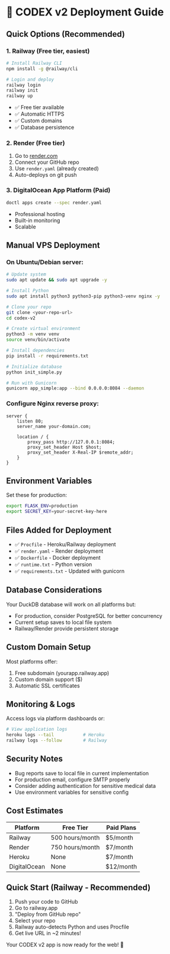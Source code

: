 # 🚀 CODEX v2 Deployment Guide

## Quick Options (Recommended)

### 1. **Railway** (Free tier, easiest)
```bash
# Install Railway CLI
npm install -g @railway/cli

# Login and deploy
railway login
railway init
railway up
```
- ✅ Free tier available
- ✅ Automatic HTTPS
- ✅ Custom domains
- ✅ Database persistence

### 2. **Render** (Free tier)
1. Go to [render.com](https://render.com)
2. Connect your GitHub repo
3. Use `render.yaml` (already created)
4. Auto-deploys on git push

### 3. **DigitalOcean App Platform** (Paid)
```bash
doctl apps create --spec render.yaml
```
- Professional hosting
- Built-in monitoring
- Scalable

## Manual VPS Deployment

### On Ubuntu/Debian server:
```bash
# Update system
sudo apt update && sudo apt upgrade -y

# Install Python
sudo apt install python3 python3-pip python3-venv nginx -y

# Clone your repo
git clone <your-repo-url>
cd codex-v2

# Create virtual environment
python3 -m venv venv
source venv/bin/activate

# Install dependencies
pip install -r requirements.txt

# Initialize database
python init_simple.py

# Run with Gunicorn
gunicorn app_simple:app --bind 0.0.0.0:8084 --daemon
```

### Configure Nginx reverse proxy:
```nginx
server {
    listen 80;
    server_name your-domain.com;

    location / {
        proxy_pass http://127.0.0.1:8084;
        proxy_set_header Host $host;
        proxy_set_header X-Real-IP $remote_addr;
    }
}
```

## Environment Variables

Set these for production:
```bash
export FLASK_ENV=production
export SECRET_KEY=your-secret-key-here
```

## Files Added for Deployment

- ✅ `Procfile` - Heroku/Railway deployment
- ✅ `render.yaml` - Render deployment
- ✅ `Dockerfile` - Docker deployment
- ✅ `runtime.txt` - Python version
- ✅ `requirements.txt` - Updated with gunicorn

## Database Considerations

Your DuckDB database will work on all platforms but:
- For production, consider PostgreSQL for better concurrency
- Current setup saves to local file system
- Railway/Render provide persistent storage

## Custom Domain Setup

Most platforms offer:
1. Free subdomain (yourapp.railway.app)
2. Custom domain support ($)
3. Automatic SSL certificates

## Monitoring & Logs

Access logs via platform dashboards or:
```bash
# View application logs
heroku logs --tail           # Heroku
railway logs --follow        # Railway
```

## Security Notes

- Bug reports save to local file in current implementation
- For production email, configure SMTP properly
- Consider adding authentication for sensitive medical data
- Use environment variables for sensitive config

## Cost Estimates

| Platform | Free Tier | Paid Plans |
|----------|-----------|------------|
| Railway | 500 hours/month | $5/month |
| Render | 750 hours/month | $7/month |
| Heroku | None | $7/month |
| DigitalOcean | None | $12/month |

## Quick Start (Railway - Recommended)

1. Push your code to GitHub
2. Go to railway.app
3. "Deploy from GitHub repo"
4. Select your repo
5. Railway auto-detects Python and uses Procfile
6. Get live URL in ~2 minutes!

Your CODEX v2 app is now ready for the web! 🎉